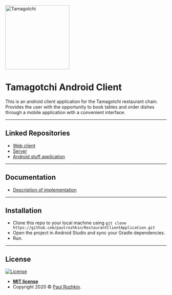 <a href="#">
    <img src="https://raw.githubusercontent.com/paulrozhkin/RestaurantClientApplication/master/app/src/main/res/drawable/logo.png" title="Tamagotchi" alt="Tamagotchi" width="200">
</a>

# Tamagotchi Android Client

This is an android client application for the Tamagotchi restaurant chain.
Provides the user with the opportunity to book tables and order dishes through
a mobile application with a convenient interface.

---

## Linked Repositories
- [Web client](https://github.com/paulrozhkin/tamagotchi-web-client)
- [Server](https://github.com/paulrozhkin/tamagotchi-server)
- [Android stuff application](https://github.com/ForsaiR/RestaurantEmployerApplication)

---
## Documentation
- [Description of implementation](https://docs.google.com/document/d/1YaUmJri0hZnySfphyQV4OzL_xPMDmS-Xn8FG9FQAEHg/edit?usp=sharing)

---

## Installation
- Clone this repo to your local machine using `git clone
  https://github.com/paulrozhkin/RestaurantClientApplication.git`
- Open the project in Android Studio and sync your Gradle dependencies.
- Run.

---

## License

[![License](http://img.shields.io/:license-mit-blue.svg?style=flat-square)](http://badges.mit-license.org)

- **[MIT license](http://opensource.org/licenses/mit-license.php)**
- Copyright 2020 © <a href="https://github.com/paulrozhkin" target="_blank">Paul Rozhkin</a>.

